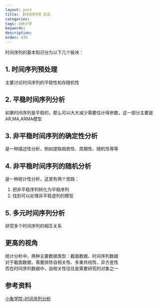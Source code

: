 ```yaml
---
layout: post
title: 【时间序列】总览.
categories:
tags: 4统计学
keywords:
description:
order: 430
---
```

时间序列的基本知识分为以下几个板块：
## 1. 时间序列预处理
主要讨论时间序列的平稳性和存随机性
## 2. 平稳时间序列分析
如果时间序列是平稳的，那么可以大大减少需要估计得参数，这一部分主要是AR,MA,ARMA模型
## 3. 非平稳时间序列的确定性分析
是一种描述性分析，例如提取趋势性、周期性、随机性等等
## 4. 非平稳时间序列的随机分析
是一种统计性分析，这里有两个思路：
1. 把非平稳序列转化为平稳序列
2. 找到可以处理非平稳虚列的模型


## 5. 多元时间序列分析
研究多个时间序列的相互关系

## 更高的视角
统计分析中，两种主要数据类型：截面数据、时间序列数据  
对于截面数据，需要排除自相关性、多重共线性、异方差性  
而在时间序列数据中，自相关性往往是需要研究的对象之一  

## 参考资料
[小象学院-时间序列分析](http://www.chinahadoop.cn/course/953)
